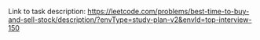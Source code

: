 Link to task description: https://leetcode.com/problems/best-time-to-buy-and-sell-stock/description/?envType=study-plan-v2&envId=top-interview-150
